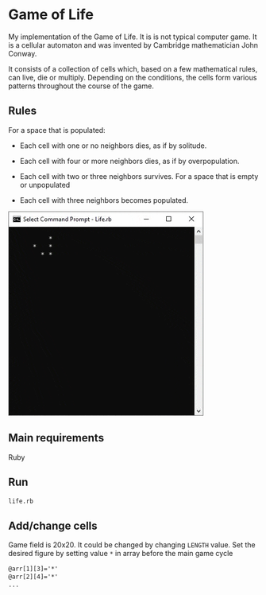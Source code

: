 # Game of Life
My implementation of the Game of Life. It is is not typical computer game. It is a cellular automaton and was invented by Cambridge mathematician John Conway.

It consists of a collection of cells which, based on a few mathematical rules, can live, die or multiply. Depending on the conditions, the cells form various patterns throughout the course of the game.

## Rules
For a space that is populated:

* Each cell with one or no neighbors dies, as if by solitude.

* Each cell with four or more neighbors dies, as if by overpopulation.

* Each cell with two or three neighbors survives. For a space that is empty or unpopulated

* Each cell with three neighbors becomes populated.

![Application screenshot](https://github.com/dmentry/life_game/blob/master/Life.gif)

## Main requirements
Ruby

## Run

```
life.rb
```

## Add/change cells
Game field is 20x20. It could be changed by changing `LENGTH` value.
Set the desired figure by setting value `*` in array before the main game cycle

```
@arr[1][3]='*'
@arr[2][4]='*'
...
```
